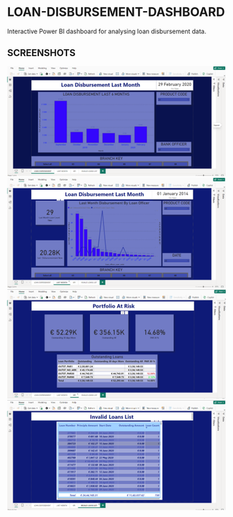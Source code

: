 # LOAN-DISBURSEMENT-DASHBOARD
Interactive Power BI dashboard for analysing loan disbursement data.

## SCREENSHOTS
![Dashboard Overview](image/PAGE1.png)
![Dashboard Overview](image/PAGE2.png)
![Dashboard Overview](image/KPI.png)
![Dashboard Overview](image/PAGE4.png)





